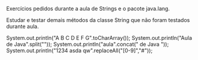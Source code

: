 Exercícios pedidos durante a aula de Strings e o pacote java.lang.

Estudar e testar demais métodos da classe String que não foram testados durante aula.

System.out.println("A B C D E F G".toCharArray());
System.out.println("Aula de Java".split(""));
System.out.println("aula".concat(" de Java "));
System.out.println("1234 asda qw".replaceAll("[0-9]","#"));